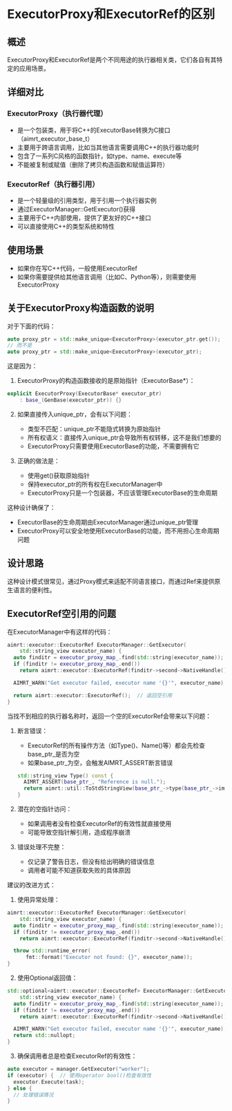 # ExecutorProxy和ExecutorRef的区别

## 概述
ExecutorProxy和ExecutorRef是两个不同用途的执行器相关类，它们各自有其特定的应用场景。

## 详细对比

### ExecutorProxy（执行器代理）
- 是一个包装类，用于将C++的ExecutorBase转换为C接口（aimrt_executor_base_t）
- 主要用于跨语言调用，比如当其他语言需要调用C++的执行器功能时
- 包含了一系列C风格的函数指针，如type、name、execute等
- 不能被复制或赋值（删除了拷贝构造函数和赋值运算符）

### ExecutorRef（执行器引用）
- 是一个轻量级的引用类型，用于引用一个执行器实例
- 通过ExecutorManager::GetExecutor()获得
- 主要用于C++内部使用，提供了更友好的C++接口
- 可以直接使用C++的类型系统和特性

## 使用场景
- 如果你在写C++代码，一般使用ExecutorRef
- 如果你需要提供给其他语言调用（比如C、Python等），则需要使用ExecutorProxy

## 关于ExecutorProxy构造函数的说明

对于下面的代码：
```cpp
auto proxy_ptr = std::make_unique<ExecutorProxy>(executor_ptr.get());
// 而不是
auto proxy_ptr = std::make_unique<ExecutorProxy>(executor_ptr);
```

这是因为：

1. ExecutorProxy的构造函数接收的是原始指针（ExecutorBase*）：
```cpp
explicit ExecutorProxy(ExecutorBase* executor_ptr)
    : base_(GenBase(executor_ptr)) {}
```

2. 如果直接传入unique_ptr，会有以下问题：
   - 类型不匹配：unique_ptr不能隐式转换为原始指针
   - 所有权语义：直接传入unique_ptr会导致所有权转移，这不是我们想要的
   - ExecutorProxy只需要使用ExecutorBase的功能，不需要拥有它

3. 正确的做法是：
   - 使用get()获取原始指针
   - 保持executor_ptr的所有权在ExecutorManager中
   - ExecutorProxy只是一个包装器，不应该管理ExecutorBase的生命周期

这种设计确保了：
- ExecutorBase的生命周期由ExecutorManager通过unique_ptr管理
- ExecutorProxy可以安全地使用ExecutorBase的功能，而不用担心生命周期问题

## 设计思路
这种设计模式很常见，通过Proxy模式来适配不同语言接口，而通过Ref来提供原生语言的便利性。

## ExecutorRef空引用的问题

在ExecutorManager中有这样的代码：
```cpp
aimrt::executor::ExecutorRef ExecutorManager::GetExecutor(
    std::string_view executor_name) {
  auto finditr = executor_proxy_map_.find(std::string(executor_name));
  if (finditr != executor_proxy_map_.end())
    return aimrt::executor::ExecutorRef(finditr->second->NativeHandle());

  AIMRT_WARN("Get executor failed, executor name '{}'", executor_name);

  return aimrt::executor::ExecutorRef();  // 返回空引用
}
```

当找不到相应的执行器名称时，返回一个空的ExecutorRef会带来以下问题：

1. 断言错误：
   - ExecutorRef的所有操作方法（如Type()、Name()等）都会先检查base_ptr_是否为空
   - 如果base_ptr_为空，会触发AIMRT_ASSERT断言错误
   ```cpp
   std::string_view Type() const {
     AIMRT_ASSERT(base_ptr_, "Reference is null.");
     return aimrt::util::ToStdStringView(base_ptr_->type(base_ptr_->impl));
   }
   ```

2. 潜在的空指针访问：
   - 如果调用者没有检查ExecutorRef的有效性就直接使用
   - 可能导致空指针解引用，造成程序崩溃

3. 错误处理不完整：
   - 仅记录了警告日志，但没有给出明确的错误信息
   - 调用者可能不知道获取失败的具体原因

建议的改进方式：

1. 使用异常处理：
```cpp
aimrt::executor::ExecutorRef ExecutorManager::GetExecutor(
    std::string_view executor_name) {
  auto finditr = executor_proxy_map_.find(std::string(executor_name));
  if (finditr != executor_proxy_map_.end())
    return aimrt::executor::ExecutorRef(finditr->second->NativeHandle());

  throw std::runtime_error(
      fmt::format("Executor not found: {}", executor_name));
}
```

2. 使用Optional返回值：
```cpp
std::optional<aimrt::executor::ExecutorRef> ExecutorManager::GetExecutor(
    std::string_view executor_name) {
  auto finditr = executor_proxy_map_.find(std::string(executor_name));
  if (finditr != executor_proxy_map_.end())
    return aimrt::executor::ExecutorRef(finditr->second->NativeHandle());

  AIMRT_WARN("Get executor failed, executor name '{}'", executor_name);
  return std::nullopt;
}
```

3. 确保调用者总是检查ExecutorRef的有效性：
```cpp
auto executor = manager.GetExecutor("worker");
if (executor) {  // 使用operator bool()检查有效性
  executor.Execute(task);
} else {
  // 处理错误情况
}